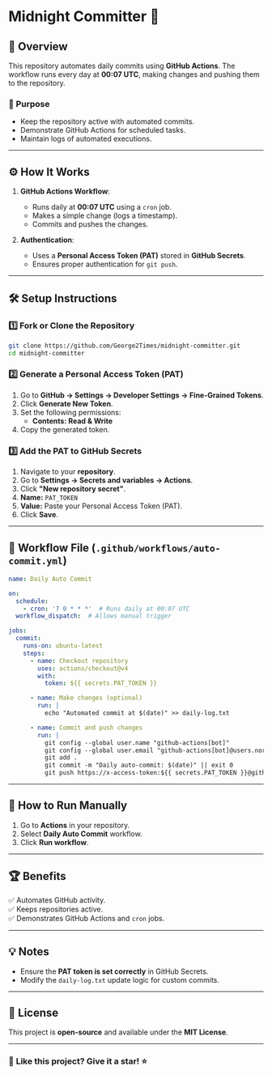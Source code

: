 
# Midnight Committer 🌙

## 🚀 Overview
This repository automates daily commits using **GitHub Actions**. The workflow runs every day at **00:07 UTC**, making changes and pushing them to the repository.

### 🎯 Purpose
- Keep the repository active with automated commits.
- Demonstrate GitHub Actions for scheduled tasks.
- Maintain logs of automated executions.

---

## ⚙️ How It Works
1. **GitHub Actions Workflow**:
   - Runs daily at **00:07 UTC** using a `cron` job.
   - Makes a simple change (logs a timestamp).
   - Commits and pushes the changes.

2. **Authentication**:
   - Uses a **Personal Access Token (PAT)** stored in **GitHub Secrets**.
   - Ensures proper authentication for `git push`.

---

## 🛠️ Setup Instructions

### **1️⃣ Fork or Clone the Repository**
```bash
git clone https://github.com/George2Times/midnight-committer.git
cd midnight-committer
```

### **2️⃣ Generate a Personal Access Token (PAT)**
1. Go to **GitHub → Settings → Developer Settings → Fine-Grained Tokens**.
2. Click **Generate New Token**.
3. Set the following permissions:
   - **Contents: Read & Write**
4. Copy the generated token.

### **3️⃣ Add the PAT to GitHub Secrets**
1. Navigate to your **repository**.
2. Go to **Settings → Secrets and variables → Actions**.
3. Click **"New repository secret"**.
4. **Name:** `PAT_TOKEN`
5. **Value:** Paste your Personal Access Token (PAT).
6. Click **Save**.

---

## 📜 Workflow File (`.github/workflows/auto-commit.yml`)

```yaml
name: Daily Auto Commit

on:
  schedule:
    - cron: '7 0 * * *'  # Runs daily at 00:07 UTC
  workflow_dispatch:  # Allows manual trigger

jobs:
  commit:
    runs-on: ubuntu-latest
    steps:
      - name: Checkout repository
        uses: actions/checkout@v4
        with:
          token: ${{ secrets.PAT_TOKEN }}

      - name: Make changes (optional)
        run: |
          echo "Automated commit at $(date)" >> daily-log.txt

      - name: Commit and push changes
        run: |
          git config --global user.name "github-actions[bot]"
          git config --global user.email "github-actions[bot]@users.noreply.github.com"
          git add .
          git commit -m "Daily auto-commit: $(date)" || exit 0
          git push https://x-access-token:${{ secrets.PAT_TOKEN }}@github.com/George2Times/midnight-committer.git main
```

---

## 🎯 How to Run Manually
1. Go to **Actions** in your repository.
2. Select **Daily Auto Commit** workflow.
3. Click **Run workflow**.

---

## 🏆 Benefits
✅ Automates GitHub activity.  
✅ Keeps repositories active.  
✅ Demonstrates GitHub Actions and `cron` jobs.  

---

## 💡 Notes
- Ensure the **PAT token is set correctly** in GitHub Secrets.
- Modify the `daily-log.txt` update logic for custom commits.

---

## 📜 License
This project is **open-source** and available under the **MIT License**.

---

### 🌟 **Like this project? Give it a star! ⭐**

